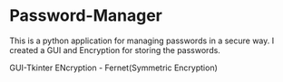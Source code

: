 # Password-Manager
This is a python application for managing passwords in a secure way. I created a GUI and Encryption for storing the passwords.

GUI-Tkinter
ENcryption - Fernet(Symmetric Encryption)
